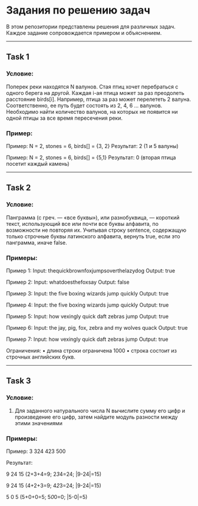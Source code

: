 # Задания по решению задач

В этом репозитории представлены решения для различных задач. Каждое задание сопровождается примером и объяснением.

---

## Task 1

### Условие:
Поперек реки находятся N валунов. Стая птиц хочет
перебраться с одного берега на другой. Каждая i-ая птица может за раз
преодолеть расстояние birds[i]. Например, птица за раз может
перелететь 2 валуна. Соответственно, ее путь будет состоять из 2, 4, 6
… валунов. Необходимо найти количество валунов, на которых не
появится ни одной птицы за все время пересечения реки.

### Пример:

Пример: N = 2, stones = 6, birds[] = {3, 2}
Результат: 2 (1 и 5 валуны)

Пример: N = 2, stones = 6, birds[] = {5,1}
Результат: 0 (вторая птица посетит каждый камень)

---

## Task 2

### Условие:
Панграмма (с греч. — «все буквы»), или разнобуквица, —
короткий текст, использующий все или почти все буквы алфавита, по
возможности не повторяя их. Учитывая строку sentence, содержащую
только строчные буквы латинского алфавита, вернуть
true, если это панграмма, иначе false.



### Примеры:

Пример 1:
Input: thequickbrownfoxjumpsoverthelazydog
Output: true

Пример 2:
Input: whatdoesthefoxsay
Output: false

Пример 3:
Input: the five boxing wizards jump quickly
Output: true

Пример 4:
Input: the five boxing wizards jump quickly
Output: true

Пример 5:
Input: how vexingly quick daft zebras jump
Output: true

Пример 6:
Input: the jay, pig, fox, zebra and my wolves quack
Output: true

Пример 7:
Input: how vexingly quick daft zebras jump
Output: true

Ограничения:
• длина строки ограничена 1000
• строка состоит из строчных английских букв.

---

## Task 3

### Условие:

1. Для заданного натурального числа N вычислите сумму его цифр
и произведение его цифр, затем найдите модуль разности между этими
значениями

### Примеры:

Пример: 3 324 423 500

Результат: 

9 24 15 (2+3+4=9; 2*3*4=24; |9-24|=15)

9 24 15 (4+2+3=9; 4*2*3=24; |9-24|=15)

5 0 5 (5+0+0=5; 5*0*0=0; |5-0|=5)
